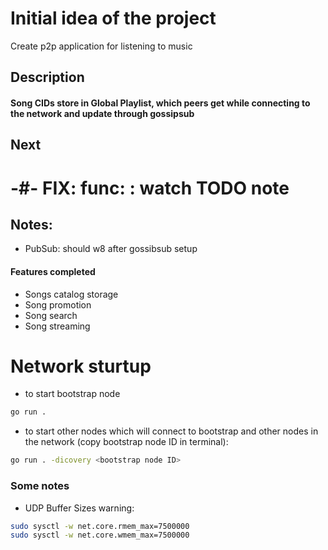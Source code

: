 # Initial idea of the project
Create p2p application for listening to music

## Description
#### Song CIDs store in Global Playlist, which peers get while connecting to the network and update through gossipsub

## Next
# -#- FIX: func: : watch TODO note

## Notes:
- PubSub: should w8 after gossibsub setup

#### Features completed
- Songs catalog storage
- Song promotion
- Song search
- Song streaming

# Network sturtup
- to start bootstrap node
```bash
go run .
```

- to start other nodes which will connect to bootstrap and other nodes in the network (copy bootstrap node ID in terminal):
```bash
go run . -dicovery <bootstrap node ID>
```



### Some notes
- UDP Buffer Sizes warning:
```bash
sudo sysctl -w net.core.rmem_max=7500000
sudo sysctl -w net.core.wmem_max=7500000
```